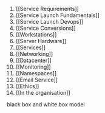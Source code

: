 1. [[Service Requirements]]
2. [[Service Launch Fundamentals]]
3. [[Service Launch Devops]]
4. [[Service Conversions]]
5. [[Workstations]]
6. [[Server Hardware]]
7. [[Services]]
8. [[Networking]]
9. [[Datacenter]]
10. [[Monitoring]]
11. [[Namespaces]]
12. [[Email Service]]
13. [[Ethics]]
14. [[In the organisation]]

black box and white box model 

